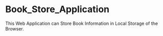 # Book_Store_Application
This Web Application can Store Book Information in Local Storage of the Browser.
